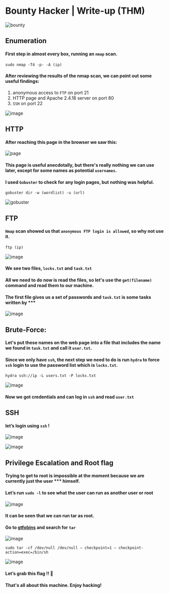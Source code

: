 # Bounty Hacker | Write-up (THM)
![bounty](https://github.com/user-attachments/assets/428cc711-bae3-4c47-9f96-a7135bbe2c1c)

## Enumeration
#### First step in almost every box, running an ```nmap``` scan.
```
sudo nmap -T4 -p- -A (ip)
```
#### After reviewing the results of the nmap scan, we can point out some useful findings:
1. anonymous access to ```FTP``` on port 21
2. HTTP page and Apache 2.4.18 server on port 80
3. ```SSH``` on port 22

![image](https://github.com/user-attachments/assets/947c917d-04df-48f5-bf78-eb5edd3b439a)


## HTTP
#### After reaching this page in the browser we saw this:
![page](https://github.com/user-attachments/assets/a4c9e5cc-49f2-4f90-8391-32000b842dc1)
#### This page is useful anecdotally, but there's really nothing we can use later, except for some names as potential ```usernames```.

#### I used ```Gobuster``` to check for any login pages, but nothing was helpful.
```
gobuster dir -w (wordlist) -u (url)
```
![gobuster](https://github.com/user-attachments/assets/b2205df9-021d-42c3-acd7-a55175836dad)

## FTP
#### ```Nmap``` scan showed us that ```anonymous FTP login is allowed```, so why not use it.
```
ftp (ip)
```
![image](https://github.com/user-attachments/assets/35d5d5fe-3b14-44f9-897e-c2a1c24ae2dd)

#### We see two files, ```locks.txt``` and ```task.txt```
#### All we need to do now is read the files, so let's use the ```get(filename)``` command and read them to our machine.
#### The first file gives us a set of passwords and ```task.txt``` is some tasks written by ***

![image](https://github.com/user-attachments/assets/44f2488f-e0c4-4448-8672-ff7be85c04ee)

## Brute-Force:
#### Let's put these names on the web page into a file that includes the name we found in ```task.txt``` and call it ```user.txt```.
#### Since we only have ```ssh```, the next step we need to do is run ```hydra``` to force ```ssh``` login to use the password list which is ```locks.txt```.
```
hydra ssh://ip -L users.txt -P locks.txt
```
![image](https://github.com/user-attachments/assets/e8fb817f-bc6e-4c5a-b1ec-7af2a48b1381)
#### Now we got credentials and can log in ```ssh``` and read ```user.txt```

## SSH
#### let’s login using ```ssh``` !
![image](https://github.com/user-attachments/assets/38283bb0-78fa-440c-8a6a-c435ea086396)

![image](https://github.com/user-attachments/assets/19e61b23-a862-492b-aa26-a2edff3d2c78)

## Privilege Escalation and Root flag
#### Trying to get to root is impossible at the moment because we are currently just the user *** himself.
#### Let’s run ```sudo -l``` to see what the user can run as another user or root
![image](https://github.com/user-attachments/assets/597f613f-53bd-48a1-a091-b1aa00f4635c)
#### It can be seen that we can run tar as root.
#### Go to [gtfobins](https://gtfobins.github.io/) and search for ```tar```
![image](https://github.com/user-attachments/assets/6112a82a-303d-4360-9841-8dccdfea2761)
```
sudo tar -cf /dev/null /dev/null — checkpoint=1 — checkpoint-action=exec=/bin/sh
```
![image](https://github.com/user-attachments/assets/e862db5d-a45c-4e5c-84ed-9eefd369cd8e)
#### Let’s grab this flag !! 🚩

#### That's all about this machine. Enjoy hacking!







